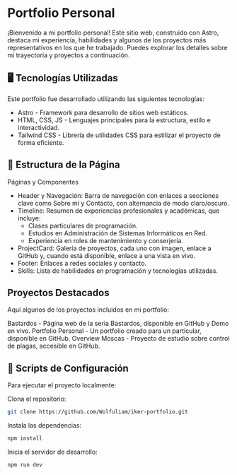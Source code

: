 # Portfolio Personal

¡Bienvenido a mi portfolio personal! Este sitio web, construido con Astro, destaca mi experiencia, habilidades y algunos de los proyectos más representativos en los que he trabajado. Puedes explorar los detalles sobre mi trayectoria y proyectos a continuación.
## 🖥️ Tecnologías Utilizadas

Este portfolio fue desarrollado utilizando las siguientes tecnologías:

* Astro - Framework para desarrollo de sitios web estáticos.
* HTML, CSS, JS - Lenguajes principales para la estructura, estilo e interactividad.
* Tailwind CSS - Librería de utilidades CSS para estilizar el proyecto de forma eficiente.

## 🚀 Estructura de la Página
Páginas y Componentes

* Header y Navegación: Barra de navegación con enlaces a secciones clave como Sobre mí y Contacto, con alternancia de modo claro/oscuro.
* Timeline: Resumen de experiencias profesionales y académicas, que incluye:
   * Clases particulares de programación.
   * Estudios en Administración de Sistemas Informáticos en Red.
   * Experiencia en roles de mantenimiento y conserjería.
* ProjectCard: Galería de proyectos, cada uno con imagen, enlace a GitHub y, cuando está disponible, enlace a una vista en vivo.
* Footer: Enlaces a redes sociales y contacto.
* Skills: Lista de habilidades en programación y tecnologías utilizadas.

## Proyectos Destacados

Aquí algunos de los proyectos incluidos en mi portfolio:

Bastardos - Página web de la seria Bastardos, disponible en GitHub y Demo en vivo.
Portfolio Personal - Un portfolio creado para un particular, disponible en GitHub.
Overview Moscas - Proyecto de estudio sobre control de plagas, accesible en GitHub.

## 📜 Scripts de Configuración
Para ejecutar el proyecto localmente:

Clona el repositorio:
```bash
git clone https://github.com/Wolfuliam/iker-portfolio.git
```

Instala las dependencias:
```bash
npm install
```

Inicia el servidor de desarrollo:
```bash
npm run dev
```
